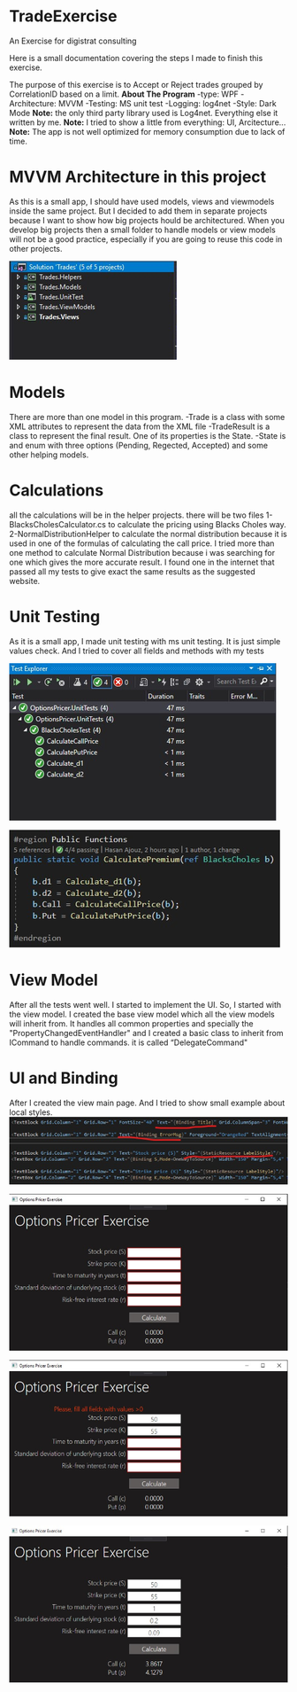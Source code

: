 # TradeExercise
An Exercise for digistrat consulting

Here is a small documentation covering the steps I made to finish this exercise.

The purpose of this exercise is to Accept or Reject trades grouped by CorrelationID based on a limit.
**About The Program**
-type: WPF
-Architecture: MVVM
-Testing: MS unit test
-Logging: log4net
-Style: Dark Mode
**Note:** the only third party library used is Log4net. Everything else it written by me.
**Note:** I tried to show a little from everything: UI, Arcitecture...
**Note:** The app is not well optimized for memory consumption due to lack of time.


# MVVM Architecture in this project
As this is a small app, I should have used models, views and viewmodels inside the same project.
But I decided to add them in separate projects because I want to show how big projects hould be architectured.
When you develop big projects then a small folder to handle models or view models will not be a good practice, especially if you are going to reuse this code in other projects.

![alt text](https://raw.githubusercontent.com/hasanajouz/TradeExercise/master/Images/Projects.jpg)

# Models
There are more than one model in this program.
-Trade is a class with some XML attributes to represent the data from the XML file
-TradeResult is a class to represent the final result. One of its properties is the State.
-State is and enum with three options (Pending, Regected, Accepted)
and some other helping models.

# Calculations
all the calculations will be in the helper projects.
there will be two files
1- BlacksCholesCalculator.cs to calculate the pricing using Blacks Choles way.
2-NormalDistributionHelper to calculate the normal distribution because it is used in one of the formulas of calculating the call price.
I tried more than one method to calculate Normal Distribution because i was searching for one which gives the more accurate result.
I found one in the internet that passed all my tests to give exact the same results as the suggested website.

# Unit Testing
As it is a small app, I made unit testing with ms unit testing.
It is just simple values check.
And I tried to cover all fields and methods with my tests

![alt text](https://raw.githubusercontent.com/hasanajouz/Options-Pricer-Exercise/master/Images/unitTest.jpg)

![alt text](https://raw.githubusercontent.com/hasanajouz/Options-Pricer-Exercise/master/Images/function_tested.jpg)

# View Model
After all the tests went well. I started to implement the UI.
So, I started with the view model.
I created the base view model which all the view models will inherit from.
It handles all common properties and specially the "PropertyChangedEventHandler"
and I created a basic class to inherit from ICommand to handle commands. it is called “DelegateCommand"

# UI and Binding
After I created the view main page.
And I tried to show small example about local styles.
![alt text](https://raw.githubusercontent.com/hasanajouz/Options-Pricer-Exercise/master/Images/binding.jpg)

![alt text](https://raw.githubusercontent.com/hasanajouz/Options-Pricer-Exercise/master/Images/empty_ui.jpg)

![alt text](https://raw.githubusercontent.com/hasanajouz/Options-Pricer-Exercise/master/Images/ui_with_error_message.jpg)

![alt text](https://raw.githubusercontent.com/hasanajouz/Options-Pricer-Exercise/master/Images/ui_example_1.jpg)




 




